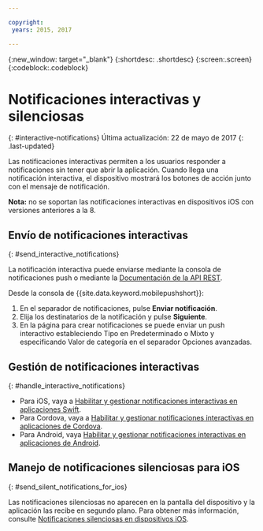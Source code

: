 ```yaml
---

copyright:
 years: 2015, 2017

---
```


{:new_window: target="_blank"}
{:shortdesc: .shortdesc}
{:screen:.screen}
{:codeblock:.codeblock}

# Notificaciones interactivas y silenciosas  
{: #interactive-notifications}
Última actualización: 22 de mayo de 2017
{: .last-updated}

Las notificaciones interactivas permiten a los usuarios responder a notificaciones sin tener que abrir la aplicación. Cuando llega una notificación interactiva, el dispositivo mostrará los botones de acción junto con el mensaje de notificación. 

**Nota:** no se soportan las notificaciones interactivas en dispositivos iOS con versiones anteriores a la 8. 

## Envío de notificaciones interactivas
{: #send_interactive_notifications}

La notificación interactiva puede enviarse mediante la consola de notificaciones push o mediante la [Documentación de la API REST](push_restapi.html).


Desde la consola de {{site.data.keyword.mobilepushshort}}: 

1. En el separador de notificaciones, pulse **Enviar notificación**. 
2. Elija los destinatarios de la notificación y pulse **Siguiente**. 
3. En la página para crear notificaciones se puede enviar un push interactivo estableciendo Tipo en Predeterminado o Mixto y especificando Valor de categoría en el separador Opciones avanzadas. 

## Gestión de notificaciones interactivas 
{: #handle_interactive_notifications}

- Para iOS, vaya a [Habilitar y gestionar notificaciones interactivas en aplicaciones Swift](https://github.com/ibm-bluemix-mobile-services/bms-clientsdk-swift-push/tree/Doc#enable-interactive-push-notifications).
- Para Cordova, vaya a [Habilitar y gestionar notificaciones interactivas en aplicaciones de Cordova](https://github.com/ibm-bluemix-mobile-services/bms-clientsdk-cordova-plugin-push/tree/Doc#enable-interactive-push-notifications).
- Para Android, vaya [Habilitar y gestionar notificaciones interactivas en aplicaciones de Android](https://github.com/ibm-bluemix-mobile-services/bms-clientsdk-android-push/tree/Doc#enable-interactive-push-notifications).


## Manejo de notificaciones silenciosas para iOS
{: #send_silent_notifications_for_ios}

Las notificaciones silenciosas no aparecen en la pantalla del dispositivo y la aplicación las recibe en segundo plano. Para obtener más información, consulte [Notificaciones silenciosas en dispositivos iOS](https://github.com/ibm-bluemix-mobile-services/bms-clientsdk-swift-push/tree/Doc#silent-notification).
